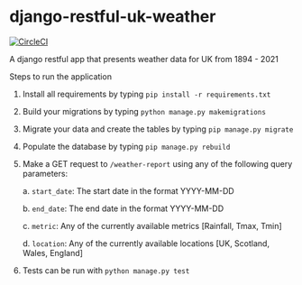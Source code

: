 
# django-restful-uk-weather

[![CircleCI](https://circleci.com/gh/cyber1998/django-restful-uk-weather/tree/master.svg?style=svg&circle-token=eb3d4f6dbe8d27bc69fc55786c68db3d07258a27)](https://circleci.com/gh/cyber1998/django-restful-uk-weather/tree/master)


A django restful app that presents weather data for UK from 1894 - 2021

  

Steps to run the application

  

1. Install all requirements by typing `pip install -r requirements.txt`

  

2. Build your migrations by typing `python manage.py makemigrations`

  

3. Migrate your data and create the tables by typing `pip manage.py migrate`

  

4. Populate the database by typing `pip manage.py rebuild`


5. Make a GET request to `/weather-report` using any of the following query parameters: <br>

  

	a. `start_date`: The start date in the format YYYY-MM-DD <br>

	b. `end_date`: The end date in the format YYYY-MM-DD <br>

	c. `metric`: Any of the currently available metrics [Rainfall, Tmax, Tmin] <br>

	d. `location`: Any of the currently available locations [UK, Scotland, Wales, England]<br>

6. Tests can be run with `python manage.py test`

